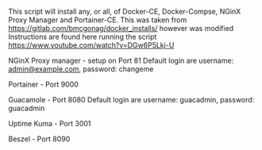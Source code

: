 This script will install any, or all, of Docker-CE, Docker-Compse, NGinX Proxy Manager and Portainer-CE.  This was taken from https://gitlab.com/bmcgonag/docker_installs/ however was modified
Instructions are found here running the script https://www.youtube.com/watch?v=DGw6P5Lkj-U

NGinX Proxy manager - setup on Port 81
Default login are username: admin@example.com, password: changeme

Portainer - Port 9000

Guacamole - Port 8080
Default login are username: guacadmin, password: guacadmin

Uptime Kuma - Port 3001

Beszel - Port 8090


